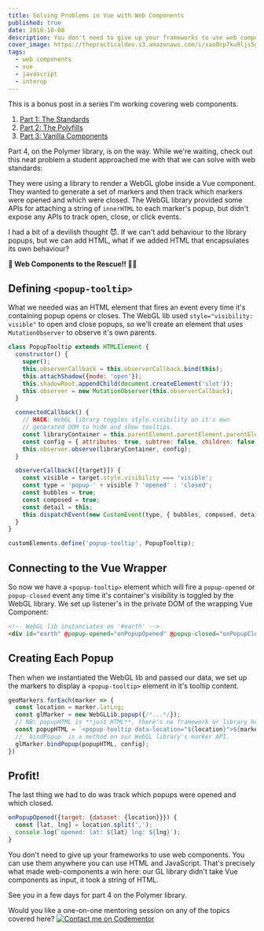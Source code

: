 ```yaml
---
title: Solving Problems in Vue with Web Components
published: true
date: 2018-10-08
description: You don't need to give up your frameworks to use web components. You can use them anywhere you can use HTML and JavaScript.
cover_image: https://thepracticaldev.s3.amazonaws.com/i/xao0cp7ku9ljs5g4sp8p.png
tags:
  - web components
  - vue
  - javascript
  - interop
---
```


This is a bonus post in a series I'm working covering web components.

1. [Part 1: The Standards](../lets-build-web-components/part-1-the-standards/)
1. [Part 2: The Polyfills](../lets-build-web-components/part-2-the-polyfills/)
1. [Part 3: Vanilla Components](../lets-build-web-components/part-3-vanilla-components/)

Part 4, on the Polymer library, is on the way. While we're waiting, check out
this neat problem a student approached me with that we can solve with web
standards:

They were using a library to render a WebGL globe inside a Vue component. They
wanted to generate a set of markers and then track which markers were opened
and which were closed. The WebGL library provided some APIs for attaching a
string of `innerHTML` to each marker's popup, but didn't expose any APIs to
track open, close, or click events.

I had a bit of a devilish thought 😈. If we can't add behaviour to the library
popups, but we can add HTML, what if we added HTML that encapsulates its own
behaviour?

**🎩 Web Components to the Rescue!! 👨‍💻**

## Defining `<popup-tooltip>`

What we needed was an HTML element that fires an event every time it's
containing popup opens or closes. The WebGL lib used `style="visibility:
visible"` to open and close popups, so we'll create an element that uses
`MutationObserver` to observe it's own parents.

```js
class PopupTooltip extends HTMLElement {
  constructor() {
    super();
    this.observerCallback = this.observerCallback.bind(this);
    this.attachShadow({mode: 'open'});
    this.shadowRoot.appendChild(document.createElement('slot'));
    this.observer = new MutationObserver(this.observerCallback);
  }

  connectedCallback() {
    // HACK: WebGL library toggles style.visibility on it's own
    // generated DOM to hide and show tooltips.
    const libraryContainer = this.parentElement.parentElement.parentElement;
    const config = { attributes: true, subtree: false, children: false };
    this.observer.observe(libraryContainer, config);
  }

  observerCallback([{target}]) {
    const visible = target.style.visibility === 'visible';
    const type = 'popup-' + visible ? 'opened' : 'closed';
    const bubbles = true;
    const composed = true;
    const detail = this;
    this.dispatchEvent(new CustomEvent(type, { bubbles, composed, detail }));
  }
}

customElements.define('popup-tooltip', PopupTooltip);
```

## Connecting to the Vue Wrapper

So now we have a `<popup-tooltip>` element which will fire a `popup-opened` or
`popup-closed` event any time it's container's visibility is toggled by the
WebGL library. We set up listener's in the private DOM of the wrapping Vue
Component:

```html
<!-- WebGL lib instanciates on '#earth' -->
<div id="earth" @popup-opened="onPopupOpened" @popup-closed="onPopupClosed"></div>
```

## Creating Each Popup

Then when we instantiated the WebGL lib and passed our data, we set up the
markers to display a `<popup-tooltip>` element in it's tooltip content.

```js
geoMarkers.forEach(marker => {
  const location = marker.latLng;
  const glMarker = new WebGLLib.popup({/*...*/});
  // NB: popupHTML is **just HTML**, there's no framework or library here.
  const popupHTML = `<popup-tooltip data-location="${location}">${marker.title}</popup-tooltip>`;
  // `bindPopup` is a method on our WebGL library's marker API.
  glMarker.bindPopup(popupHTML, config);
})
```

## Profit!

The last thing we had to do was track which popups were opened and which
closed.

```js
onPopupOpened({target: {dataset: {location}}}) {
  const [lat, lng] = location.split(',');
  console.log(`opened: lat: ${lat} lng: ${lng}`);
}
```

You don't need to give up your frameworks to use web components. You can use
them anywhere you can use HTML and JavaScript. That's precisely what made
web-components a win here: our GL library didn't take Vue components as input,
it took a string of HTML.

See you in a few days for part 4 on the Polymer library.

Would you like a one-on-one mentoring session on any of the topics covered
here? [![Contact me on
Codementor](https://cdn.codementor.io/badges/contact_me_github.svg)](https://www.codementor.io/bennyp?utm_source=github&utm_medium=button&utm_term=bennyp&utm_campaign=github)

